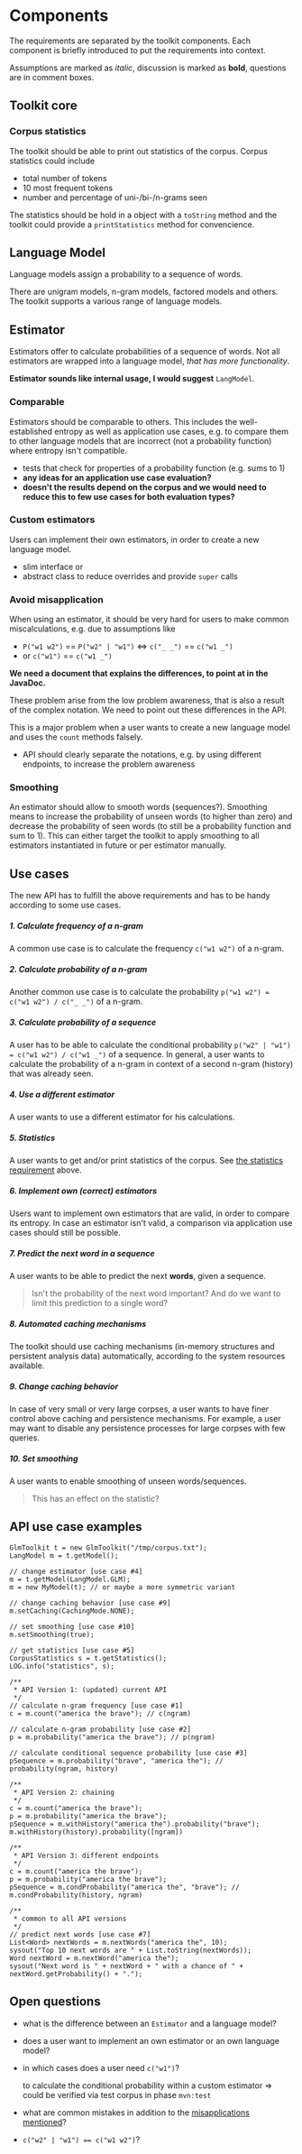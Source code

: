 # Components

The requirements are separated by the toolkit components.
Each component is briefly introduced to put the requirements into context.

Assumptions are marked as _italic_, discussion is marked as **bold**, questions are in comment boxes.

## Toolkit core

### Corpus statistics

The toolkit should be able to print out statistics of the corpus.
Corpus statistics could include

* total number of tokens
* 10 most frequent tokens
* number and percentage of uni-/bi-/n-grams seen

The statistics should be hold in a object with a `toString` method and the  toolkit could provide a `printStatistics` method for convencience.

## Language Model
Language models assign a probability to a sequence of words.

There are unigram models, n-gram models, factored models and others.
The toolkit supports a various range of language models.

## Estimator
Estimators offer to calculate probabilities of a sequence of words.
Not all estimators are wrapped into a language model, _that has more functionality_.

**Estimator sounds like internal usage, I would suggest** `LangModel`.

### Comparable
Estimators should be comparable to others. This includes the well-established entropy as well as application use cases, e.g. to compare them to other language models that are incorrect (not a probability function) where entropy isn't compatible.

* tests that check for properties of a probability function (e.g. sums to 1)
* **any ideas for an application use case evaluation?**
* **doesn't the results depend on the corpus and we would need to reduce this to few use cases for both evaluation types?**

### Custom estimators
Users can implement their own estimators, in order to create a new language model.

* slim interface or
* abstract class to reduce overrides and provide ``super`` calls

### Avoid misapplication
When using an estimator, it should be very hard for users to make common miscalculations, e.g. due to assumptions like

* `P("w1 w2")` == `P("w2" | "w1")` <=> `c("_ _")` == `c("w1 _")`
* or `c("w1")` == `c("w1 _")`

**We need a document that explains the differences, to point at in the JavaDoc.**

These problem arise from the low problem awareness, that is also a result of the complex notation.
We need to point out these differences in the API.

This is a major problem when a user wants to create a new language model and uses the `count` methods falsely.

* API should clearly separate the notations, e.g. by using different endpoints, to increase the problem awareness

### Smoothing
An estimator should allow to smooth words (sequences?).
Smoothing means to increase the probability of unseen words (to higher than zero) and decrease the probability of seen words (to still be a probability function and sum to 1).
This can either target the toolkit to apply smoothing to all estimators instantiated in future or per estimator manually.

## Use cases
The new API has to fulfill the above requirements and has to be handy according to some use cases. 

##### 1. Calculate frequency of a n-gram
A common use case is to calculate the frequency `c("w1 w2")` of a n-gram.

##### 2. Calculate probability of a n-gram
Another common use case is to calculate the probability `p("w1 w2") = c("w1 w2") / c("_ _")` of a n-gram.

##### 3. Calculate probability of a sequence
A user has to be able to calculate the conditional probability `p("w2" | "w1") = c("w1 w2") / c("w1 _")` of a sequence.
In general, a user wants to calculate the probability of a n-gram in context of a second n-gram (history) that was already seen.

##### 4. Use a different estimator
A user wants to use a different estimator for his calculations.

##### 5. Statistics
A user wants to get and/or print statistics of the corpus.
See [the statistics requirement](#corpus-statistics) above.

##### 6. Implement own (correct) estimators
Users want to implement own estimators that are valid, in order to compare its entropy.
In case an estimator isn't valid, a comparison via application use cases should still be possible.

##### 7. Predict the next word in a sequence
A user wants to be able to predict the next **words**, given a sequence.

> Isn't the probability of the next word important? And do we want to limit this prediction to a single word?

##### 8. Automated caching mechanisms
The toolkit should use caching mechanisms (in-memory structures and persistent analysis data) automatically, according to the system resources available.

##### 9. Change caching behavior
In case of very small or very large corpses, a user wants to have finer control above caching and persistence mechanisms.
For example, a user may want to disable any persistence processes for large corpses with few queries.

##### 10. Set smoothing
A user wants to enable smoothing of unseen words/sequences.

>This has an effect on the statistic?

## API use case examples

    GlmToolkit t = new GlmToolkit("/tmp/corpus.txt");
    LangModel m = t.getModel();
    
    // change estimator [use case #4]
    m = t.getModel(LangModel.GLM);
    m = new MyModel(t); // or maybe a more symmetric variant
    
    // change caching behavior [use case #9]
    m.setCaching(CachingMode.NONE);
    
    // set smoothing [use case #10]
    m.setSmoothing(true);
    
    // get statistics [use case #5]
    CorpusStatistics s = t.getStatistics();
    LOG.info("statistics", s);
    
    /**
     * API Version 1: (updated) current API
     */
    // calculate n-gram frequency [use case #1]
    c = m.count("america the brave"); // c(ngram)
    
    // calculate n-gram probability [use case #2]
    p = m.probability("america the brave"); // p(ngram)
    
    // calculate conditional sequence probability [use case #3]
    pSequence = m.probability("brave", "america the"); // probability(ngram, history)
    
    /**
     * API Version 2: chaining
     */
    c = m.count("america the brave");
    p = m.probability("america the brave");
    pSequence = m.withHistory("america the").probability("brave"); m.withHistory(history).probability([ngram])
    
    /**
     * API Version 3: different endpoints
     */
    c = m.count("america the brave");
    p = m.probability("america the brave");
    pSequence = m.condProbability("america the", "brave"); // m.condProbability(history, ngram)
    
    /**
     * common to all API versions
     */
    // predict next words [use case #7]
    List<Word> nextWords = m.nextWords("america the", 10);
    sysout("Top 10 next words are " + List.toString(nextWords));
    Word nextWord = m.nextWord("america the");
    sysout("Next word is " + nextWord + " with a chance of " + nextWord.getProbability() + ".");

## Open questions

* what is the difference between an `Estimator` and a language model?  
 * does a user want to implement an own estimator or an own language model?
* in which cases does a user need `c("w1")`?

  to calculate the conditional probability within a custom estimator => could be verified via test corpus in phase `mvn:test`

* what are common mistakes in addition to the [misapplications mentioned](#avoid-misapplication)?
* `c("w2" | "w1") == c("w1 w2")`?
